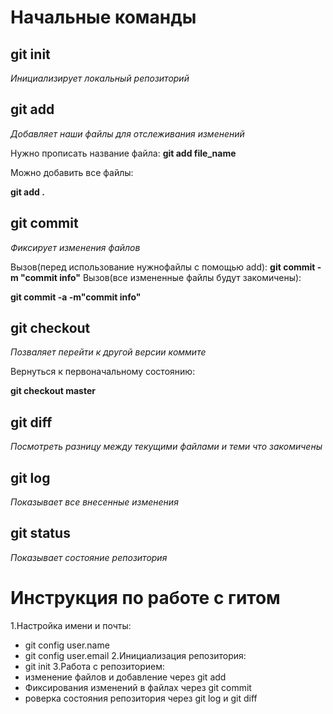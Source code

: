 # Начальные команды

 ## git init
 *Инициализирует  локальный репозиторий*
## git add 
*Добавляет наши файлы для отслеживания изменений*

Нужно прописать название файла:
**git add file_name**

Можно добавить все файлы:

**git add .**

## git commit 

*Фиксирует изменения файлов*

Вызов(перед использование нужнофайлы с помощью add):
**git commit -m "commit info"**
 Вызов(все измененные файлы будут закомичены):

 
 **git commit -a -m"commit info"**
 ## git checkout

*Позваляет перейти к другой версии коммите*

Вернуться к первоначальному состоянию:

**git checkout master**

## git diff

*Посмотреть разницу между текущими файлами и теми что закомичены*

## git log
*Показывает все внесенные изменения*
## git status 
*Показывает состояние репозитория*

# Инструкция по работе с гитом

1.Настройка имени и почты:
* git config user.name
* git config user.email
2.Инициализация репозитория:
* git init
3.Работа с репозиторием:
* изменение файлов и добавление через git add
* Фиксирования изменений в файлах через git commit
* роверка состояния репозитория  через git log и git diff